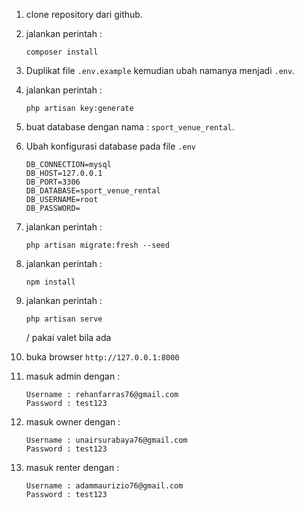 1. clone repository dari github.

2. jalankan perintah :

    ```
    composer install
    ```

3. Duplikat file `.env.example` kemudian ubah namanya menjadi `.env`.

4. jalankan perintah :

    ```
    php artisan key:generate
    ```

5. buat database dengan nama : `sport_venue_rental`.

6. Ubah konfigurasi database pada file `.env`
    ```
    DB_CONNECTION=mysql
    DB_HOST=127.0.0.1
    DB_PORT=3306
    DB_DATABASE=sport_venue_rental
    DB_USERNAME=root
    DB_PASSWORD=
    ```
7. jalankan perintah :
    ```
    php artisan migrate:fresh --seed
    ```
8. jalankan perintah :
    ```
    npm install
    ```
9. jalankan perintah :

    ```
    php artisan serve
    ```

    / pakai valet bila ada

10. buka browser `http://127.0.0.1:8000`

11. masuk admin dengan :

    ```
    Username : rehanfarras76@gmail.com
    Password : test123

12. masuk owner dengan :

    ```
    Username : unairsurabaya76@gmail.com
    Password : test123

13. masuk renter dengan :

    ```
    Username : adammaurizio76@gmail.com
    Password : test123